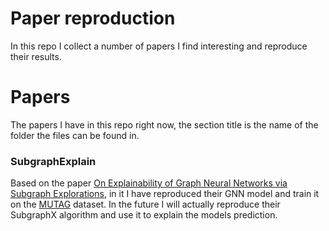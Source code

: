 # Paper reproduction

In this repo I collect a number of papers I find interesting and reproduce their results.

# Papers

The papers I have in this repo right now, the section title is the name of the folder the files can be found in.

### SubgraphExplain
Based on the paper [On Explainability of Graph Neural Networks via Subgraph Explorations](https://arxiv.org/pdf/2102.05152), in it I have reproduced their GNN model and train it on the [MUTAG](https://chrsmrrs.github.io/datasets/docs/datasets/) dataset. In the future I will actually reproduce their SubgraphX algorithm and use it to explain the models prediction.